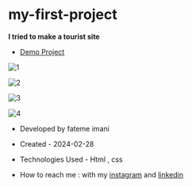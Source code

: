 # my-first-project

**I tried to make a tourist site**

- [Demo Project](https://fatemeimani8118.github.io/my-first-project/)

![1](https://github.com/fatemeimani8118/my-first-project/assets/137331610/0999b1d3-583a-4df2-98f5-c07565bcab1e)

![2](https://github.com/fatemeimani8118/my-first-project/assets/137331610/7ccd4b35-eb4b-41d9-b239-13352f17d4ed)

![3](https://github.com/fatemeimani8118/my-first-project/assets/137331610/80498a58-aba8-43da-9eac-e5db07842d75)

![4](https://github.com/fatemeimani8118/my-first-project/assets/137331610/ed2cd2a9-07ab-4501-ba03-686f6b9e6ed9)

- Developed by fateme imani

- Created - 2024-02-28

- Technologies Used - Html , css

- How to reach me : with my [instagram](https://www.instagram.com/fatemeimanii-dev) and [linkedin](https://www.linkedin.com/in/fateme-imani-5370a2221/)
